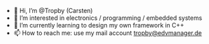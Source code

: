 - 👋 Hi, I’m @Tropby (Carsten)
- 👀 I’m interested in electronics / programming / embedded systems
- 🌱 I’m currently learning to design my own framework in C++
- 📫 How to reach me: use my mail account tropby@edvmanager.de

<!---
Tropby/Tropby is a ✨ special ✨ repository because its `README.md` (this file) appears on your GitHub profile.
You can click the Preview link to take a look at your changes.
--->
